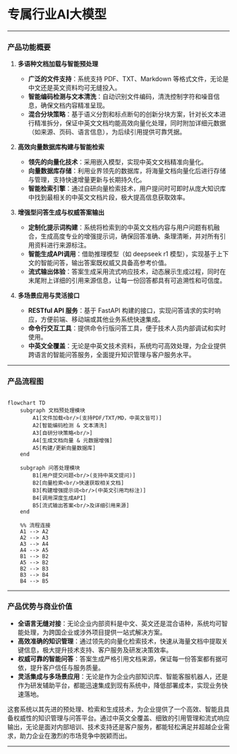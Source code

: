 
# 专属行业AI大模型

---

### 产品功能概要

1. **多语种文档加载与智能预处理**  
   - **广泛的文件支持**：系统支持 PDF、TXT、Markdown 等格式文件，无论是中文还是英文资料均可无缝投入。  
   - **智能编码检测与文本清洗**：自动识别文件编码，清洗控制字符和噪音信息，确保文档内容精准呈现。  
   - **混合分块策略**：基于语义分割和标点断句的创新分块方案，针对长文本进行精准拆分，保证中英文文档均能高效向量化处理，同时附加详细元数据（如来源、页码、语言信息），为后续引用提供可靠凭据。

2. **高效向量数据库构建与智能检索**  
   - **领先的向量化技术**：采用嵌入模型，实现中英文文档精准向量化。  
   - **向量数据库存储**：利用业界领先的数据库，将海量文档向量化后进行存储与管理，支持快速增量更新与长期持久化。  
   - **智能检索引擎**：通过自研向量检索技术，用户提问时可即时从庞大知识库中找到最相关的中英文文档片段，极大提高信息获取效率。

3. **增强型问答生成与权威答案输出**  
   - **定制化提示词构建**：系统将检索到的中英文文档内容与用户问题有机融合，生成高度专业的增强提示词，确保回答准确、条理清晰，并对所有引用资料进行来源标注。  
   - **智能生成API调用**：借助推理模型（如 deepseek r1 模型），实现基于上下文的智能问答，输出答案既权威又具备高参考价值。  
   - **流式输出体验**：答案生成采用流式响应技术，动态展示生成过程，同时在末尾附上详细的引用来源信息，让每一份回答都具有可追溯性和可信度。

4. **多场景应用与灵活接口**  
   - **RESTful API 服务**：基于 FastAPI 构建的接口，实现问答请求的实时响应，方便前端、移动端或其他业务系统快速集成。  
   - **命令行交互工具**：提供命令行版问答工具，便于技术人员内部调试和实时使用。  
   - **中英文全覆盖**：无论是中英文技术资料，系统均可高效处理，为企业提供跨语言的智能问答服务，全面提升知识管理与客户服务水平。

---

### 产品流程图

```mermaid 

flowchart TD
    subgraph 文档预处理模块
        A1[文件加载<br/>(支持PDF/TXT/MD，中英文皆可)]
        A2[智能编码检测 & 文本清洗]
        A3[自研分块策略<br/>]
        A4[生成文档向量 & 元数据增强]
        A5[构建/更新向量数据库]
    end

    subgraph 问答处理模块
        B1[用户提交问题<br/>(支持中英文提问)]
        B2[向量检索<br/>快速获取相关文档]
        B3[构建增强提示词<br/>(中英文引用均标注)]
        B4[调用深度生成API]
        B5[流式输出答案<br/>及详细引用来源]
    end

    %% 流程连接
    A1 --> A2
    A2 --> A3
    A3 --> A4
    A4 --> A5
    B1 --> B2
    A5 --> B2
    B2 --> B3
    B3 --> B4
    B4 --> B5
```

---

### 产品优势与商业价值

- **全语言无缝对接**：无论企业内部资料是中文、英文还是混合语种，系统均可智能处理，为跨国企业或涉外项目提供一站式解决方案。  
- **高效准确的知识管理**：通过领先的向量化检索技术，快速从海量文档中提取关键信息，极大提升技术支持、客户服务及研发决策效率。  
- **权威可靠的智能问答**：答案生成严格引用文档来源，保证每一份答案都有据可依，提升客户信任与服务质量。  
- **灵活集成与多场景应用**：无论是作为企业内部知识库、智能客服机器人，还是作为研发辅助平台，都能迅速集成到现有系统中，降低部署成本，实现业务快速落地。

这套系统以其先进的预处理、检索和生成技术，为企业提供了一个高效、智能且具备权威性的知识管理与问答平台。通过中英文全覆盖、细致的引用管理和流式响应输出，无论是面对内部培训、技术支持还是客户服务，都能轻松满足并超越企业需求，助力企业在激烈的市场竞争中脱颖而出。

---
